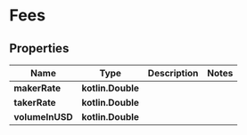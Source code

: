 
# Fees

## Properties
Name | Type | Description | Notes
------------ | ------------- | ------------- | -------------
**makerRate** | **kotlin.Double** |  | 
**takerRate** | **kotlin.Double** |  | 
**volumeInUSD** | **kotlin.Double** |  | 



